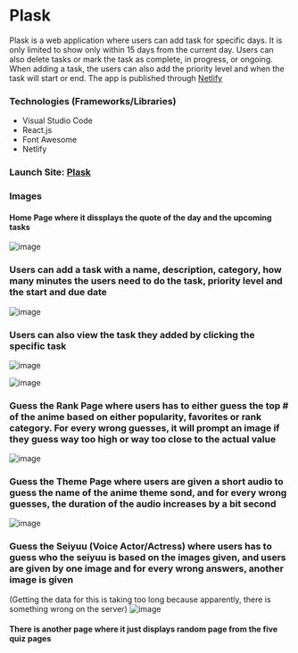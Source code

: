 # Plask

Plask is a web application where users can add task for specific days. It is only limited to show only within 15 days from the current day. Users can also delete tasks or mark the task as complete, in progress, or ongoing. When adding a task, the users can also add the priority level and when the task will start or end. The app is published through [Netlify](https://www.netlify.com/?utm_medium=paid_search&utm_source=google&utm_campaign=GS_Connect:+Netlify+Brand&utm_term=netlify)

### Technologies (Frameworks/Libraries)
* Visual Studio Code
* React.js
* Font Awesome
* Netlify

### Launch Site: [Plask](https://plask.netlify.app/)

### Images

#### Home Page where it dissplays the quote of the day and the upcoming tasks
![image](https://github.com/n1cerium/plask/assets/114702605/4fcb1d2d-785b-4aad-baf2-914297f83d77)


### Users can add a task with a name, description, category, how many minutes the users need to do the task, priority level and the start and due date
![image](https://github.com/n1cerium/plask/assets/114702605/20db732a-c1db-4b88-b0fe-82db09da638f)


### Users can also view the task they added by clicking the specific task
![image](https://github.com/n1cerium/plask/assets/114702605/a5fd1cb6-d1bb-4f3b-91e2-0d9b83f4a61c)

![image](https://github.com/n1cerium/plask/assets/114702605/e52db9fb-dde5-4702-a2c3-d5679e962d0b)


### Guess the Rank Page where users has to either guess the top # of the anime based on either popularity, favorites or rank category. For every wrong guesses, it will prompt an image if they guess way too high or way too close to the actual value
![image](https://github.com/n1cerium/quizime/assets/114702605/123d2d75-b62c-454d-8285-235881dc76a1)


### Guess the Theme Page where users are given a short audio to guess the name of the anime theme sond, and for every wrong guesses, the duration of the audio increases by a bit second
![image](https://github.com/n1cerium/quizime/assets/114702605/f88c4d9a-362c-4f7a-8df7-634d254c5abf)

### Guess the Seiyuu (Voice Actor/Actress) where users has to guess who the seiyuu is based on the images given, and users are given by one image and for every wrong answers, another image is given
(Getting the data for this is taking too long because apparently, there is something wrong on the server)
![image](https://github.com/n1cerium/quizime/assets/114702605/6cb28faf-6c96-4ce2-b124-5adca3080d75)



#### There is another page where it just displays random page from the five quiz pages
